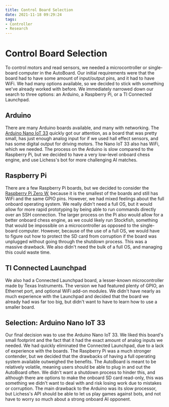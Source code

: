 ```yaml
---
title: Control Board Selection
date: 2021-11-18 09:29:24
tags:
- Controller
- Research
---
```

# Control Board Selection
To control motors and read sensors, we needed a microcontroller or single-board computer in the AutoBoard. Our initial requirements were that the board had to have some amount of input/output pins, and it had to have WiFi. We had many options available, so we decided to stick with something we've already worked with before. We immediately narrowed down our search to three options: an Arduino, a Raspberry Pi, or a TI Connected Launchpad.

## Arduino
There are many Arduino boards available, and many with networking. The [Arduino Nano IoT 33](https://store-usa.arduino.cc/products/arduino-nano-33-iot) quickly got our attention, as a board that was pretty small, has just enough analog input for if we used hall effect sensors, and has some digital output for driving motors. The Nano IoT 33 also has WiFi, which we needed. The process on the Arduino is slow compared to the Raspberry Pi, but we decided to have a very low-level onboard chess engine, and use Lichess's bot for more challenging AI matches.

## Raspberry Pi
There are a few Raspberry Pi boards, but we decided to consider the [Raspberry Pi Zero W](https://www.raspberrypi.com/products/raspberry-pi-zero-w/), because it is the smallest of the boards and still has WiFi and the same GPIO pins. However, we had mixed feelings about the full onboard operating system. We really didn't need a full OS, but it would allow for more rapid prototyping by being able to run commands directly over an SSH connection. The larger process on the Pi also would allow for a better onboard chess engine, as we could likely run Stockfish, something that would be impossible on a microcontroller as opposed to the single-board computer. However, because of the use of a full OS, we would have to figure out how to protect the SD card from corruption if the board was unplugged without going through the shutdown process. This was a massive drawback. We also didn't need the bulk of a full OS, and managing this could waste time.

## TI Connected Launchpad 
We also had a Connected Launchpad board, a lesser-known microcontroller made by Texas Instruments. The version we had featured plenty of GPIO, an Ethernet port, and optional WiFi add-on modules. We didn't have nearly as much experience with the Launchpad and decided that the board we already had was far too big, but didn't want to have to learn how to use a smaller board.

## Selection: Arduino Nano IoT 33
Our final decision was to use the Arduino Nano IoT 33. We liked this board's small footprint and the fact that it had the exact amount of analog inputs we needed. We had quickly eliminated the Connected Launchpad, due to a lack of experience with the boards. The Raspberry Pi was a much stronger contender, but we decided that the drawbacks of having a full operating system available outweighed the benefits. The AutoBoard is meant to be relatively volatile, meaning users should be able to plug in and out the AutoBoard often. We didn't want a shutdown process to hinder this, and although there are options to make the onboard SD card read-only, this was something we didn't want to deal with and risk losing work due to mistakes or corruption. The main drawback to the Arduino was its slow processor, but Lichess's API should be able to let us play games against bots, and not have to worry so much about a strong onboard AI opponent.
